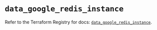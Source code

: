 # `data_google_redis_instance`

Refer to the Terraform Registry for docs: [`data_google_redis_instance`](https://registry.terraform.io/providers/hashicorp/google/6.18.1/docs/data-sources/redis_instance).
